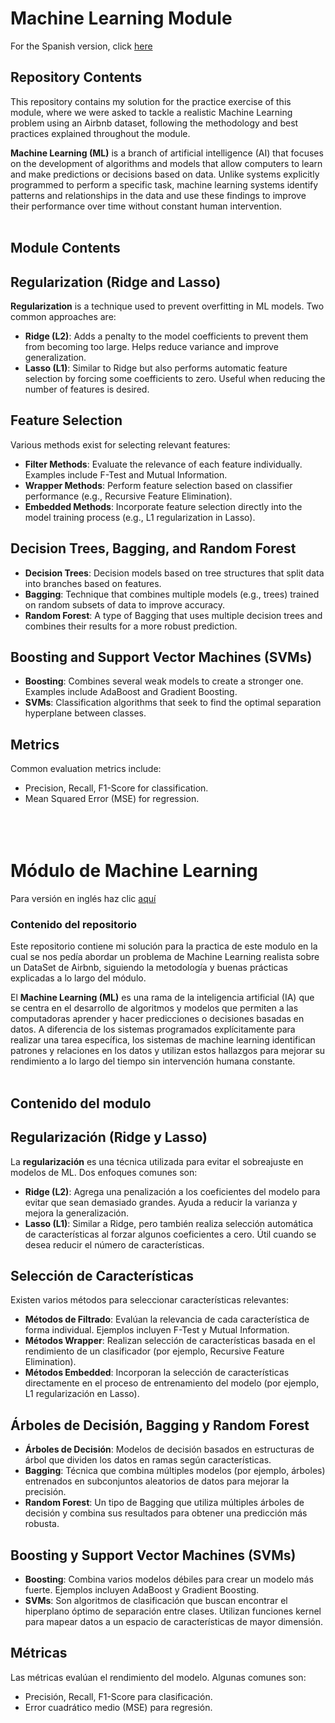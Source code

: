 # Machine Learning Module

For the Spanish version, click [here](#Módulo-de-Machine-Learning)

## **Repository Contents**

This repository contains my solution for the practice exercise of this module, where we were asked to tackle a realistic Machine Learning problem using an Airbnb dataset, following the methodology and best practices explained throughout the module.

**Machine Learning (ML)** is a branch of artificial intelligence (AI) that focuses on the development of algorithms and models that allow computers to learn and make predictions or decisions based on data. Unlike systems explicitly programmed to perform a specific task, machine learning systems identify patterns and relationships in the data and use these findings to improve their performance over time without constant human intervention.<br><br>

## **Module Contents**

## Regularization (Ridge and Lasso)
**Regularization** is a technique used to prevent overfitting in ML models. Two common approaches are:

- **Ridge (L2)**: Adds a penalty to the model coefficients to prevent them from becoming too large. Helps reduce variance and improve generalization.
- **Lasso (L1)**: Similar to Ridge but also performs automatic feature selection by forcing some coefficients to zero. Useful when reducing the number of features is desired.

## Feature Selection
Various methods exist for selecting relevant features:

- **Filter Methods**: Evaluate the relevance of each feature individually. Examples include F-Test and Mutual Information.
- **Wrapper Methods**: Perform feature selection based on classifier performance (e.g., Recursive Feature Elimination).
- **Embedded Methods**: Incorporate feature selection directly into the model training process (e.g., L1 regularization in Lasso).

## Decision Trees, Bagging, and Random Forest
- **Decision Trees**: Decision models based on tree structures that split data into branches based on features.
- **Bagging**: Technique that combines multiple models (e.g., trees) trained on random subsets of data to improve accuracy.
- **Random Forest**: A type of Bagging that uses multiple decision trees and combines their results for a more robust prediction.

## Boosting and Support Vector Machines (SVMs)
- **Boosting**: Combines several weak models to create a stronger one. Examples include AdaBoost and Gradient Boosting.
- **SVMs**: Classification algorithms that seek to find the optimal separation hyperplane between classes.

## Metrics
Common evaluation metrics include:
- Precision, Recall, F1-Score for classification.
- Mean Squared Error (MSE) for regression.<br><br><br><br>

# Módulo de Machine Learning

Para versión en inglés haz clic [aquí](#Machine-Learning-Module)

### **Contenido del repositorio**

Este repositorio contiene mi solución para la practica de este modulo en la cual se nos pedía abordar un problema de Machine Learning realista sobre un DataSet de Airbnb, siguiendo la metodología y buenas prácticas explicadas a lo largo del módulo.

El **Machine Learning (ML)** es una rama de la inteligencia artificial (IA) que se centra en el desarrollo de algoritmos y modelos que permiten a las computadoras aprender y hacer predicciones o decisiones basadas en datos. A diferencia de los sistemas programados explícitamente para realizar una tarea específica, los sistemas de machine learning identifican patrones y relaciones en los datos y utilizan estos hallazgos para mejorar su rendimiento a lo largo del tiempo sin intervención humana constante.<br><br>

## **Contenido del modulo**

## Regularización (Ridge y Lasso)
La **regularización** es una técnica utilizada para evitar el sobreajuste en modelos de ML. Dos enfoques comunes son:

- **Ridge (L2)**: Agrega una penalización a los coeficientes del modelo para evitar que sean demasiado grandes. Ayuda a reducir la varianza y mejora la generalización.
- **Lasso (L1)**: Similar a Ridge, pero también realiza selección automática de características al forzar algunos coeficientes a cero. Útil cuando se desea reducir el número de características.

## Selección de Características
Existen varios métodos para seleccionar características relevantes:

- **Métodos de Filtrado**: Evalúan la relevancia de cada característica de forma individual. Ejemplos incluyen F-Test y Mutual Information.
- **Métodos Wrapper**: Realizan selección de características basada en el rendimiento de un clasificador (por ejemplo, Recursive Feature Elimination).
- **Métodos Embedded**: Incorporan la selección de características directamente en el proceso de entrenamiento del modelo (por ejemplo, L1 regularización en Lasso).

## Árboles de Decisión, Bagging y Random Forest
- **Árboles de Decisión**: Modelos de decisión basados en estructuras de árbol que dividen los datos en ramas según características.
- **Bagging**: Técnica que combina múltiples modelos (por ejemplo, árboles) entrenados en subconjuntos aleatorios de datos para mejorar la precisión.
- **Random Forest**: Un tipo de Bagging que utiliza múltiples árboles de decisión y combina sus resultados para obtener una predicción más robusta.

## Boosting y Support Vector Machines (SVMs)
- **Boosting**: Combina varios modelos débiles para crear un modelo más fuerte. Ejemplos incluyen AdaBoost y Gradient Boosting.
- **SVMs**: Son algoritmos de clasificación que buscan encontrar el hiperplano óptimo de separación entre clases. Utilizan funciones kernel para mapear datos a un espacio de características de mayor dimensión.

## Métricas
Las métricas evalúan el rendimiento del modelo. Algunas comunes son:
- Precisión, Recall, F1-Score para clasificación.
- Error cuadrático medio (MSE) para regresión.